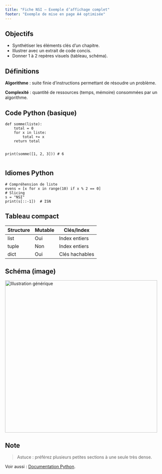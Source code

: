 ```yaml
---
title: "Fiche NSI – Exemple d’affichage complet"
footer: "Exemple de mise en page A4 optimisée"
---
```


<section>
  <h2 data-icon="📌">Objectifs</h2>
  <ul>
    <li>Synthétiser les éléments clés d’un chapitre.</li>
    <li>Illustrer avec un extrait de code concis.</li>
    <li>Donner 1 à 2 repères visuels (tableau, schéma).</li>
  </ul>
</section>

<section>
  <h2 data-icon="💡">Définitions</h2>
  <p><strong>Algorithme</strong> : suite finie d’instructions permettant de résoudre un problème.</p>
  <p><strong>Complexité</strong> : quantité de ressources (temps, mémoire) consommées par un algorithme.</p>
</section>

<section>
  <h2 data-icon="🐍">Code Python (basique)</h2>
  <pre><code class="language-python">def somme(liste):
    total = 0
    for x in liste:
        total += x
    return total

print(somme([1, 2, 3]))  # 6
</code></pre>
</section>

<section>
  <h2 data-icon="⚙️">Idiomes Python</h2>
  <pre><code class="language-python"># Compréhension de liste
evens = [x for x in range(10) if x % 2 == 0]
# Slicing
s = "NSI"
print(s[::-1])  # ISN
</code></pre>
</section>

<section>
  <h2 data-icon="🧭">Tableau compact</h2>
  <table>
    <thead>
      <tr><th>Structure</th><th>Mutable</th><th>Clés/Index</th></tr>
    </thead>
    <tbody>
      <tr><td>list</td><td>Oui</td><td>Index entiers</td></tr>
      <tr><td>tuple</td><td>Non</td><td>Index entiers</td></tr>
      <tr><td>dict</td><td>Oui</td><td>Clés hachables</td></tr>
    </tbody>
  </table>
</section>

<section>
  <h2 data-icon="🖼️">Schéma (image)</h2>
  <p>
    <img src="/img/fond1.png" alt="Illustration générique" width="500" />
  </p>
</section>

<section>
  <h2 data-icon="🗒️">Note</h2>
  <blockquote>Astuce : préférez plusieurs petites sections à une seule très dense.</blockquote>
  <p>Voir aussi : <a href="https://docs.python.org/3/" target="_blank" rel="noopener noreferrer">Documentation Python</a>.</p>
</section>